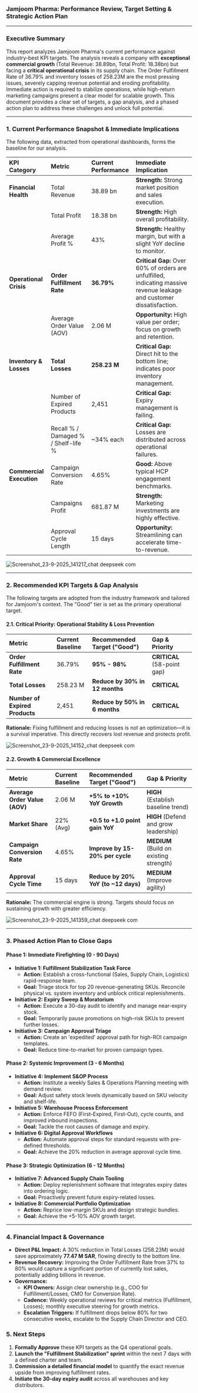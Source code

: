 ### **Jamjoom Pharma: Performance Review, Target Setting & Strategic Action Plan**

---

### **Executive Summary**

This report analyzes Jamjoom Pharma's current performance against industry-best KPI targets. The analysis reveals a company with **exceptional commercial growth** (Total Revenue: 38.89bn, Total Profit: 18.38bn) but facing a **critical operational crisis** in its supply chain. The Order Fulfillment Rate of 36.79% and inventory losses of 258.23M are the most pressing issues, severely capping revenue potential and eroding profitability. Immediate action is required to stabilize operations, while high-return marketing campaigns present a clear model for scalable growth. This document provides a clear set of targets, a gap analysis, and a phased action plan to address these challenges and unlock full potential.

---

### **1. Current Performance Snapshot & Immediate Implications**

The following data, extracted from operational dashboards, forms the baseline for our analysis.

| KPI Category | Metric | Current Performance | Immediate Implication |
| :--- | :--- | :--- | :--- |
| **Financial Health** | Total Revenue | 38.89 bn | **Strength:** Strong market position and sales execution. |
| | Total Profit | 18.38 bn | **Strength:** High overall profitability. |
| | Average Profit % | 43% | **Strength:** Healthy margin, but with a slight YoY decline to monitor. |
| **Operational Crisis** | **Order Fulfillment Rate** | **36.79%** | **Critical Gap:** Over 60% of orders are unfulfilled, indicating massive revenue leakage and customer dissatisfaction. |
| | Average Order Value (AOV) | 2.06 M | **Opportunity:** High value per order; focus on growth and retention. |
| **Inventory & Losses** | **Total Losses** | **258.23 M** | **Critical Gap:** Direct hit to the bottom line; indicates poor inventory management. |
| | Number of Expired Products | 2,451 | **Critical Gap:** Expiry management is failing. |
| | Recall % / Damaged % / Shelf-life % | ~34% each | **Critical Gap:** Losses are distributed across operational failures. |
| **Commercial Execution** | Campaign Conversion Rate | 4.65% | **Good:** Above typical HCP engagement benchmarks. |
| | Campaigns Profit | 681.87 M | **Strength:** Marketing investments are highly effective. |
| | Approval Cycle Length | 15 days | **Opportunity:** Streamlining can accelerate time-to-revenue. |


![Screenshot_23-9-2025_141217_chat deepseek com](https://github.com/user-attachments/assets/715b2ab4-1575-4410-98a0-ff21ada9f35b)

---

### **2. Recommended KPI Targets & Gap Analysis**

The following targets are adopted from the industry framework and tailored for Jamjoom's context. The "Good" tier is set as the primary operational target.

#### **2.1. Critical Priority: Operational Stability & Loss Prevention**

| Metric | Current Baseline | Recommended Target ("Good") | Gap & Priority |
| :--- | :--- | :--- | :--- |
| **Order Fulfillment Rate** | 36.79% | **95% - 98%** | **CRITICAL** (58-point gap) |
| **Total Losses** | 258.23 M | **Reduce by 30% in 12 months** | **CRITICAL** |
| **Number of Expired Products** | 2,451 | **Reduce by 50% in 6 months** | **CRITICAL** |

**Rationale:** Fixing fulfillment and reducing losses is not an optimization—it is a survival imperative. This directly recovers lost revenue and protects profit.

![Screenshot_23-9-2025_14152_chat deepseek com](https://github.com/user-attachments/assets/96677c6e-aabb-4324-85bf-4ca8cc7859af)



#### **2.2. Growth & Commercial Excellence**

| Metric | Current Baseline | Recommended Target ("Good") | Gap & Priority |
| :--- | :--- | :--- | :--- |
| **Average Order Value (AOV)** | 2.06 M | **+5% to +10% YoY Growth** | **HIGH** (Establish baseline trend) |
| **Market Share** | 22% (Avg) | **+0.5 to +1.0 point gain YoY** | **HIGH** (Defend and grow leadership) |
| **Campaign Conversion Rate** | 4.65% | **Improve by 15-20% per cycle** | **MEDIUM** (Build on existing strength) |
| **Approval Cycle Time** | 15 days | **Reduce by 20% YoY (to ~12 days)** | **MEDIUM** (Improve agility) |

**Rationale:** The commercial engine is strong. Targets should focus on sustaining growth with greater efficiency.

![Screenshot_23-9-2025_141359_chat deepseek com](https://github.com/user-attachments/assets/be7abbb1-a73f-4ecb-ab50-680e5741cb84)

---

### **3. Phased Action Plan to Close Gaps**

#### **Phase 1: Immediate Firefighting (0 - 90 Days)**
*   **Initiative 1: Fulfillment Stabilization Task Force**
    *   **Action:** Establish a cross-functional (Sales, Supply Chain, Logistics) rapid-response team.
    *   **Goal:** Triage stock for top 20 revenue-generating SKUs. Reconcile physical vs. system inventory and unblock critical replenishments.
*   **Initiative 2: Expiry Sweep & Moratorium**
    *   **Action:** Execute a 30-day audit to identify and manage near-expiry stock.
    *   **Goal:** Temporarily pause promotions on high-risk SKUs to prevent further losses.
*   **Initiative 3: Campaign Approval Triage**
    *   **Action:** Create an 'expedited' approval path for high-ROI campaign templates.
    *   **Goal:** Reduce time-to-market for proven campaign types.

#### **Phase 2: Systemic Improvement (3 - 6 Months)**
*   **Initiative 4: Implement S&OP Process**
    *   **Action:** Institute a weekly Sales & Operations Planning meeting with demand review.
    *   **Goal:** Adjust safety stock levels dynamically based on SKU velocity and shelf-life.
*   **Initiative 5: Warehouse Process Enforcement**
    *   **Action:** Enforce FEFO (First-Expired, First-Out), cycle counts, and improved inbound inspections.
    *   **Goal:** Tackle the root causes of damage and expiry.
*   **Initiative 6: Digital Approval Workflows**
    *   **Action:** Automate approval steps for standard requests with pre-defined thresholds.
    *   **Goal:** Achieve the 20% reduction in average approval cycle time.

#### **Phase 3: Strategic Optimization (6 - 12 Months)**
*   **Initiative 7: Advanced Supply Chain Tooling**
    *   **Action:** Deploy replenishment software that integrates expiry dates into ordering logic.
    *   **Goal:** Proactively prevent future expiry-related losses.
*   **Initiative 8: Commercial Portfolio Optimization**
    *   **Action:** Reprice low-margin SKUs and design strategic bundles.
    *   **Goal:** Achieve the +5-10% AOV growth target.

---

### **4. Financial Impact & Governance**

*   **Direct P&L Impact:** A 30% reduction in Total Losses (258.23M) would save approximately **77.47 M SAR**, flowing directly to the bottom line.
*   **Revenue Recovery:** Improving the Order Fulfillment Rate from 37% to 80% would capture a significant portion of currently lost sales, potentially adding billions in revenue.
*   **Governance:**
    *   **KPI Owners:** Assign clear ownership (e.g., COO for Fulfillment/Losses, CMO for Conversion Rate).
    *   **Cadence:** Weekly operational reviews for critical metrics (Fulfillment, Losses); monthly executive steering for growth metrics.
    *   **Escalation Triggers:** If fulfillment drops below 80% for two consecutive weeks, escalate to the Supply Chain Director and CEO.

### **5. Next Steps**

1.  **Formally Approve** these KPI targets as the Q4 operational goals.
2.  **Launch the "Fulfillment Stabilization" sprint** within the next 7 days with a defined charter and team.
3.  **Commission a detailed financial model** to quantify the exact revenue upside from improving fulfillment rates.
4.  **Initiate the 30-day expiry audit** across all warehouses and key distributors.
